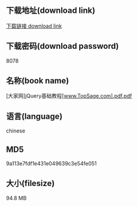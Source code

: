 ## 下载地址(download link)
[下载链接 download link](https://voluble-croquembouche-d321dc.netlify.app/?s=%5B%E5%A4%A7%E5%AE%B6%E7%BD%91%5DjQuery%E5%9F%BA%E7%A1%80%E6%95%99%E7%A8%8B%5Bwww.TopSage.com%5D.pdf)

## 下载密码(download password)
8078

## 名称(book name)
[大家网]jQuery基础教程[www.TopSage.com].pdf.pdf

## 语言(language)
chinese

## MD5
9a113e7fdf1e431e049639c3e54fe051

## 大小(filesize)
94.8 MB
